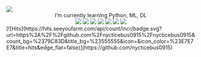 <img src="https://capsule-render.vercel.app/api?type=wave&color=auto&height=300&section=header&text=Welcome%20&fontSize=90" />
<div align="center">
I’m currently learning Python, ML, DL
</div>
<div align="center">
<img src="https://img.shields.io/badge/Language_Python-006272?style=flat-square&logo=Python&logoColor=white"/>
<img src="https://img.shields.io/badge/OS_Windows, Linux-0078D6?style=flat-square&logo=Windows&logoColor=white"/>
<img src="https://img.shields.io/badge/Framework_Tensorflow, Keras, PyTorch-5A17EE?style=flat-square&logo=PyTorch&logoColor=white"/>
<img src="https://img.shields.io/badge/Database_Oracle-83B81A?style=flat-square&logo=Oracle&logoColor=white"/>
<img src="https://img.shields.io/badge/Development Tool_Colab, Jupyter Notebook, Vscode, sqldeveloper-F01F7A?style=flat-square&logo=Jupyter&logoColor=white"/>
<img src="https://img.shields.io/badge/ETC_Pandas, Numpy, BeautifulSoup, Selenium, Scikit Learn, Scipy-150458?style=flat-square&logo=Pandas&logoColor=white"/>
<img src="https://img.shields.io/badge/ETC_Statmodels, Matplotlib, Seaborn, Tableau, Flask, Django, Docker, AWS-29A7DF?style=flat-square&logo=Flask&logoColor=white"/>
</div>
[![Hits](https://hits.seeyoufarm.com/api/count/incr/badge.svg?url=https%3A%2F%2Fgithub.com%2Fnycticebus0915%2Fnycticebus0915&count_bg=%2379C83D&title_bg=%23555555&icon=&icon_color=%23E7E7E7&title=hits&edge_flat=false)](https://github.com/nycticebus0915)
